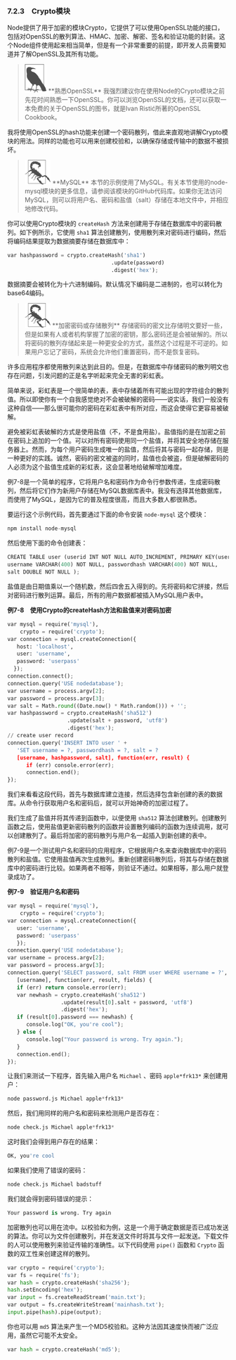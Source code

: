 

### 7.2.3　Crypto模块

Node提供了用于加密的模块Crypto，它提供了可以使用OpenSSL功能的接口，包括对OpenSSL的散列算法、HMAC、加密、解密、签名和验证功能的封装。这个Node组件使用起来相当简单，但是有一个非常重要的前提，即开发人员需要知道并了解OpenSSL及其所有功能。

> <img class="my_markdown" src="../images/83.png" style="zoom:50%;" />
> **熟悉OpenSSL**
> 我强烈建议你在使用Node的Crypto模块之前先花时间熟悉一下OpenSSL。你可以浏览OpenSSL的文档，还可以获取一本免费的关于OpenSSL的图书，就是Ivan Ristić所著的OpenSSL Cookbook。

我将使用OpenSSL的hash功能来创建一个密码散列，借此来直观地讲解Crypto模块的用法。同样的功能也可以用来创建校验和，以确保存储或传输中的数据不被损坏。

> <img class="my_markdown" src="../images/84.png" style="zoom:50%;" />
> **MySQL**
> 本节的示例使用了MySQL。有关本节使用的node-mysql模块的更多信息，请参阅该模块的GitHub代码库。如果你无法访问MySQL，则可以将用户名、密码和盐值（salt）存储在本地文件中，并相应地修改代码。

你可以使用Crypto模块的 `createHash` 方法来创建用于存储在数据库中的密码散列。如下例所示，它使用 `sha1` 算法创建散列，使用散列来对密码进行编码，然后将编码结果提取为数据摘要存储在数据库中：

```python
var hashpassword = crypto.createHash('sha1')
                                 .update(password)
                                 .digest('hex');
```

数据摘要会被转化为十六进制编码。默认情况下编码是二进制的，也可以转化为base64编码。

> <img class="my_markdown" src="../images/85.png" style="zoom:50%;" />
> **加密密码或存储散列**
> 存储密码的密文比存储明文要好一些，但是如果有人或者机构掌握了加密的密钥，那么密码还是会被破解的。所以将密码的散列存储起来是一种更安全的方式，虽然这个过程是不可逆的。如果用户忘记了密码，系统会允许他们重置密码，而不是恢复密码。

许多应用程序都使用散列来达到此目的。但是，在数据库中存储密码的散列明文也存在问题，引发问题的正是名字听起来完全无害的彩虹表。

简单来说，彩虹表是一个很简单的表，表中存储着所有可能出现的字符组合的散列值。所以即使你有一个自我感觉绝对不会被破解的密码——说实话，我们一般没有这种自信——那么很可能你的密码在彩虹表中有所对应，而这会使得它更容易被破解。

避免被彩虹表破解的方式是使用盐值（不，不是食用盐）。盐值指的是在加密之前在密码上追加的一个值。可以对所有密码使用同一个盐值，并将其安全地存储在服务器上。然而，为每个用户密码生成唯一的盐值，然后将其与密码一起存储，则是一种更好的实践。诚然，密码的密文被盗的同时，盐值也会被盗，但是破解密码的人必须为这个盐值生成新的彩虹表，这会显著地给破解增加难度。

例7-8是一个简单的程序，它将用户名和密码作为命令行参数传递，生成密码散列，然后将它们作为新用户存储在MySQL数据库表中。我没有选择其他数据库，而使用了MySQL，是因为它的普及程度很高，而且大多数人都很熟悉。

要运行这个示例代码，首先要通过下面的命令安装 `node-mysql` 这个模块：

```python
npm install node-mysql
```

然后使用下面的命令创建表：

```python
CREATE TABLE user (userid INT NOT NULL AUTO_INCREMENT, PRIMARY KEY(userid),
username VARCHAR(400) NOT NULL, passwordhash VARCHAR(400) NOT NULL,
salt DOUBLE NOT NULL );
```

盐值是由日期值乘以一个随机数，然后四舍五入得到的。先将密码和它拼接，然后对密码进行散列运算。最后，所有的用户数据都被插入MySQL用户表中。

**例7-8　使用Crypto的createHash方法和盐值来对密码加密**

```python
var mysql = require('mysql'),
    crypto = require('crypto');
var connection = mysql.createConnection({
   host: 'localhost',
   user: 'username',
   password: 'userpass'
  });
connection.connect();
connection.query('USE nodedatabase');
var username = process.argv[2];
var password = process.argv[3];
var salt = Math.round((Date.now() * Math.random())) + '';
var hashpassword = crypto.createHash('sha512')
                   .update(salt + password, 'utf8')
                   .digest('hex');
// create user record
connection.query('INSERT INTO user ' +
   'SET username = ?, passwordhash = ?, salt = ?
   [username, hashpassword, salt], function(err, result) {
      if (err) console.error(err);
      connection.end();
});
```

我们来看看这段代码，首先与数据库建立连接，然后选择包含新创建的表的数据库。从命令行获取用户名和密码后，就可以开始神奇的加密过程了。

我们生成了盐值并将其传递到函数中，以便使用 `sha512` 算法创建散列。创建散列函数之后，使用盐值更新密码散列的函数并设置散列编码的函数为连续调用，就可以创建散列了。最后将加密的密码散列与用户名一起插入到新创建的表中。

例7-9是一个测试用户名和密码的应用程序，它根据用户名来查询数据库中的密码散列和盐值。它使用盐值再次生成散列。重新创建密码散列后，将其与存储在数据库中的密码进行比较。如果两者不相等，则验证不通过。如果相等，那么用户就登录成功了。

**例7-9　验证用户名和密码**

```python
var mysql = require('mysql'),
    crypto = require('crypto');
var connection = mysql.createConnection({
   user: 'username',
   password: 'userpass'
   });
connection.query('USE nodedatabase');
var username = process.argv[2];
var password = process.argv[3];
connection.query('SELECT password, salt FROM user WHERE username = ?',
   [username], function(err, result, fields) {
   if (err) return console.error(err);
   var newhash = crypto.createHash('sha512')
                 .update(result[0].salt + password, 'utf8')
                 .digest('hex');
   if (result[0].password === newhash) {
      console.log("OK, you're cool");
   } else {
      console.log("Your password is wrong. Try again.");
   } 
   connection.end();
});
```

让我们来测试一下程序，首先输入用户名 `Michael` 、密码 `apple*frk13*` 来创建用户：

```python
node password.js Michael apple*frk13*
```

然后，我们用同样的用户名和密码来检测用户是否存在：

```python
node check.js Michael apple*frk13*
```

这时我们会得到用户存在的结果：

```python
OK, you're cool
```

如果我们使用了错误的密码：

```python
node check.js Michael badstuff
```

我们就会得到密码错误的提示：

```python
Your password is wrong. Try again
```

加密散列也可以用在流中。以校验和为例，这是一个用于确定数据是否已成功发送的算法。你可以为文件创建散列，并在发送文件时将其与文件一起发送。下载文件的人可以使用散列来验证传输的准确性。以下代码使用 `pipe()` 函数和 `Crypto` 函数的双工性来创建这样的散列。

```python
var crypto = require('crypto');
var fs = require('fs');
var hash = crypto.createHash('sha256');
hash.setEncoding('hex');
var input = fs.createReadStream('main.txt');
var output = fs.createWriteStream('mainhash.txt');
input.pipe(hash).pipe(output);
```

你也可以用 `md5` 算法来产生一个MD5校验和。这种方法因其速度快而被广泛应用，虽然它可能不太安全。

```python
var hash = crypto.createHash('md5');
```



